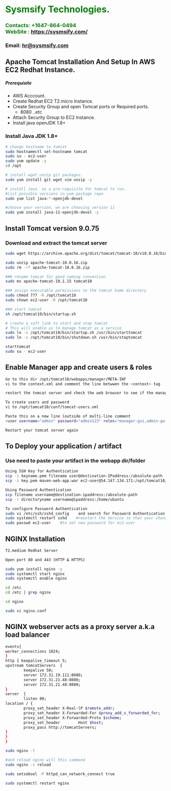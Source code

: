 #  **<span style="color:green">Sysmsify Technologies.</span>**
### **<span style="color:green">Contacts: +1647-864-0494<br> WebSite : <https://sysmsify.com/></span>**
### **Email: hr@sysmsify.com**

## Apache Tomcat Installation And Setup In AWS EC2 Redhat Instance.
##### Prerequisite
+ AWS Acccount.
+ Create Redhat EC2 T2.micro Instance.
+ Create Security Group and open Tomcat ports or Required ports.
   + 8080 ..etc
+ Attach Security Group to EC2 Instance.
+ Install java openJDK 1.8+

### Install Java JDK 1.8+ 

``` sh
# change hostname to tomcat
sudo hostnamectl set-hostname tomcat
sudo su - ec2-user
sudo yum update -y
cd /opt 

# install wget unzip git packages.
sudo yum install git wget vim unzip -y

# install Java  as a pre-requisite for tomcat to run.
#list possible versions in yum package repo
sudo yum list java-*-openjdk-devel

#choose your version, we are choosing version 11
sudo yum install java-11-openjdk-devel -y

```
## Install Tomcat version 9.0.75
### Download and extract the tomcat server
``` sh
sudo wget https://archive.apache.org/dist/tomcat/tomcat-10/v10.0.16/bin/apache-tomcat-10.0.16.zip 

sudo unzip apache-tomcat-10.0.16.zip
sudo rm -rf apache-tomcat-10.0.16.zip

### rename tomcat for good naming convention
sudo mv apache-tomcat-10.1.15 tomcat10

### assign executable permissions to the tomcat home directory
sudo chmod 777 -R /opt/tomcat10
sudo chown ec2-user -R /opt/tomcat10

### start tomcat
sh /opt/tomcat10/bin/startup.sh

# create a soft link to start and stop tomcat
# This will enable us to manage tomcat as a service
sudo ln -s /opt/tomcat10/bin/startup.sh /usr/bin/starttomcat
sudo ln -s /opt/tomcat10/bin/shutdown.sh /usr/bin/stoptomcat

starttomcat
sudo su - ec2-user
```

## Enable Manager app and create users & roles
``` sh
Go to this dir /opt/tomcat10/webapps/manager/META-INF
vi to the context.xml and comment the line betwwen the <context> tag

restart the tomcat server and check the web browser to see if the manager app is enabled.

To create users and password
vi to /opt/tomcat10/conf/tomcat-users.xml

Paste this on a new line (outside of multi-line comment
<user username="admin" password="admin123" roles="manager-gui,admin-gui,manager-script"/>

Restart your tomcat server again

```

## To Deploy your application  / artifact
### Use need to paste your artifact in the webapp dir/folder
``` sh
Using SSH Key for Authentication
scp -i keyname.pem filename user@destination-IPaddress:/absolute-path
scp -i key.pem maven-web-app.war ec2-user@54.147.134.171:/opt/tomcat10/webapps

Using Password Authentication
scp filename username@destination-ipaddress:/absolute-path
scp -r directoryname username@ipaddress:/home/ubuntu

To configure Password Authentication
sudo vi /etc/ssh/sshd_config    and search for Password Authentication and change to `Yes`
sudo systemctl restart sshd    #reestart the Service so that your changes will be active
sudo passwd ec2-user    #to set new password for ec2-user

```
## NGINX Installation
```sh
T2.medium Redhat Server

Open port 80 and 443 (HTTP & HTTPS)

sudo yum install nginx -y
sudo systemctl start nginx
sudo systemctl enable nginx

cd /etc
cd /etc | grep nginx

cd nginx

sudo vi nginx.conf
```
## NGINX webserver acts as a proxy server a.k.a load balancer
```sh
events{
worker_connections 1024;
}
http { keepalive_timeout 5;
upstream tomcatServers  {
        keepalive 50;
        server 172.31.19.111:8080;
        server 172.31.21.48:8080;
        server 172.31.21.48:8080;
}
server  {
        listen 80;
location / {
        proxy_set_header X-Real-lP $remote_addr;
        proxy_set_header X-Forwarded-For $proxy_add_x_forwarded_for;
        proxy_set_header X-Forwarded-Proto $scheme;
        proxy_set_header        Host $host;
        proxy_pass http://tomcatServers;
}       
}
}
```


```sh
sudo nginx -t

#and reload nginx will this command
sudo nginx -s reload

sudo setsebool -P httpd_can_network_connect true

sudo systemctl restart nginx

```
